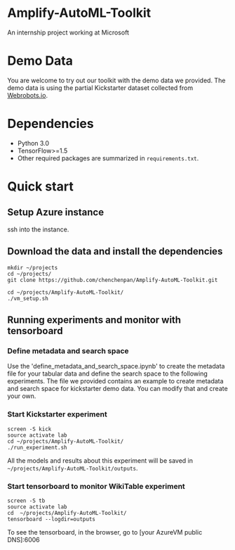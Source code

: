 # Amplify-AutoML-Toolkit
An internship project working at Microsoft

# Demo Data

You are welcome to try out our toolkit with the demo data we provided. The demo data is using the partial Kickstarter dataset collected from [Webrobots.io](https://webrobots.io/projects/).

# Dependencies

- Python 3.0
- TensorFlow>=1.5
- Other required packages are summarized in `requirements.txt`.

# Quick start

## Setup Azure instance

ssh into the instance.

## Download the data and install the dependencies 
```
mkdir ~/projects
cd ~/projects/
git clone https://github.com/chenchenpan/Amplify-AutoML-Toolkit.git

cd ~/projects/Amplify-AutoML-Toolkit/
./vm_setup.sh
```
## Running experiments and monitor with tensorboard

### Define metadata and search space
Use the 'define_metadata_and_search_space.ipynb' to create the metadata file for your tabular data and define the search space to the following experiments. The file we provided contains an example to create metadata and search space for kickstarter demo data. You can modify that and create your own.

### Start Kickstarter experiment
```
screen -S kick
source activate lab
cd ~/projects/Amplify-AutoML-Toolkit/
./run_experiment.sh

```

All the models and results about this experiment will be saved in `~/projects/Amplify-AutoML-Toolkit/outputs`.


### Start tensorboard to monitor WikiTable experiment
```
screen -S tb
source activate lab
cd  ~/projects/Amplify-AutoML-Toolkit/
tensorboard --logdir=outputs
```
To see the tensorboard, in the browser, go to 
[your AzureVM public DNS]:6006

